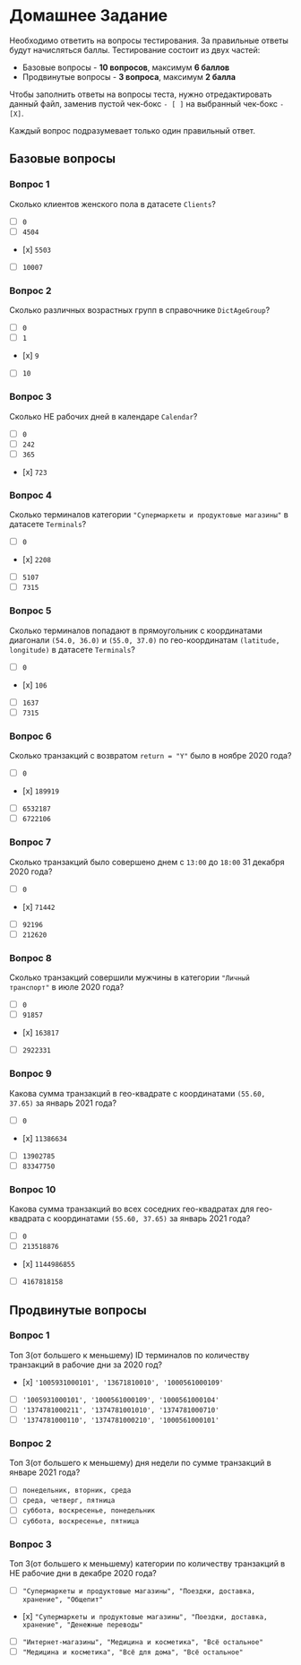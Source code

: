 # Домашнее Задание

Необходимо ответить на вопросы тестирования. За правильные ответы будут начисляться баллы. Тестирование состоит из двух частей:
* Базовые вопросы - **10 вопросов**, максимум **6 баллов**
* Продвинутые вопросы - **3 вопроса**, максимум **2 балла**

Чтобы заполнить ответы на вопросы теста, нужно отредактировать данный файл, 
заменив пустой чек-бокс `- [ ]` на выбранный чек-бокс `- [X]`.

Каждый вопрос подразумевает только один правильный ответ.

## Базовые вопросы

### Вопрос 1
Сколько клиентов женского пола в датасете `Clients`?

- [ ] `0`
- [ ] `4504`
- [х] `5503`
- [ ] `10007`

### Вопрос 2
Сколько различных возрастных групп в справочнике `DictAgeGroup`?

- [ ] `0`
- [ ] `1`
- [х] `9`
- [ ] `10`

### Вопрос 3
Сколько НЕ рабочих дней в календаре `Calendar`?

- [ ] `0`
- [ ] `242`
- [ ] `365`
- [х] `723`

### Вопрос 4
Сколько терминалов категории `"Супермаркеты и продуктовые магазины"` в датасете `Terminals`?

- [ ] `0`
- [х] `2208`
- [ ] `5107`
- [ ] `7315`

### Вопрос 5
Сколько терминалов попадают в прямоугольник с координатами диагонали `(54.0, 36.0)` и `(55.0, 37.0)` по гео-координатам `(latitude, longitude)` в датасете `Terminals`?

- [ ] `0`
- [х] `106`
- [ ] `1637`
- [ ] `7315`

### Вопрос 6
Сколько транзакций с возвратом `return = "Y"` было в ноябре 2020 года? 

- [ ] `0`
- [х] `189919`
- [ ] `6532187`
- [ ] `6722106`

### Вопрос 7
Сколько транзакций было совершено днем с `13:00` до `18:00` 31 декабря 2020 года?

- [ ] `0`
- [х] `71442`
- [ ] `92196`
- [ ] `212620`

### Вопрос 8
Сколько транзакций совершили мужчины в категории `"Личный транспорт"` в июле 2020 года?

- [ ] `0`
- [ ] `91857`
- [х] `163817`
- [ ] `2922331`

### Вопрос 9
Какова сумма транзакций в гео-квадрате с координатами `(55.60, 37.65)` за январь 2021 года?

- [ ] `0`
- [х] `11386634`
- [ ] `13902785`
- [ ] `83347750`

### Вопрос 10
Какова сумма транзакций во всех соседних гео-квадратах для гео-квадрата с координатами `(55.60, 37.65)` за январь 2021 года?

- [ ] `0`
- [ ] `213518876`
- [х] `1144986855`
- [ ] `4167818158`

## Продвинутые вопросы

### Вопрос 1
Топ 3(от большего к меньшему) ID терминалов по количеству транзакций в рабочие дни за 2020 год?

- [х] `'1005931000101', '13671810010', '1000561000109'`
- [ ] `'1005931000101', '1000561000109', '1000561000104'`
- [ ] `'1374781000211', '1374781001010', '1374781000710'`
- [ ] `'1374781000110', '1374781000210', '1000561000101'`

### Вопрос 2
Топ 3(от большего к меньшему) дня недели по сумме транзакций в январе 2021 года?

- [ ] `понедельник, вторник, среда`
- [ ] `среда, четверг, пятница`
- [ ] `суббота, воскресенье, понедельник`
- [ ] `суббота, воскресенье, пятница`

### Вопрос 3
Топ 3(от большего к меньшему) категории по количеству транзакций в НЕ рабочие дни в декабре 2020 года?

- [ ] `"Супермаркеты и продуктовые магазины", "Поездки, доставка, хранение", "Общепит"`
- [х] `"Супермаркеты и продуктовые магазины", "Поездки, доставка, хранение", "Денежные переводы"`
- [ ] `"Интернет-магазины", "Медицина и косметика", "Всё остальное"`
- [ ] `"Медицина и косметика", "Всё для дома", "Всё остальное"`
